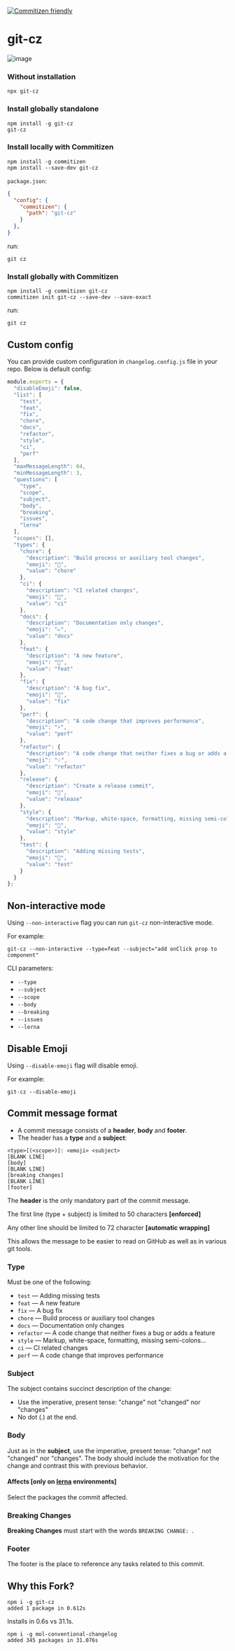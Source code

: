 [![Commitizen friendly](https://img.shields.io/badge/commitizen-friendly-brightgreen.svg)](http://commitizen.github.io/cz-cli/)


# git-cz

![image](https://user-images.githubusercontent.com/9773803/49760520-fa6c6f00-fcc4-11e8-84c4-80727f071487.png)


### Without installation

```shell
npx git-cz
```

### Install globally standalone

```shell
npm install -g git-cz
git-cz
```

### Install locally with Commitizen

```shell
npm install -g commitizen
npm install --save-dev git-cz
```

`package.json`:

```json
{
  "config": {
    "commitizen": {
      "path": "git-cz"
    }
  },
}
```

run:

```shell
git cz
```

### Install globally with Commitizen

```shell
npm install -g commitizen git-cz
commitizen init git-cz --save-dev --save-exact
```

run:

```shell
git cz
```


## Custom config

You can provide custom configuration in `changelog.config.js` file
in your repo. Below is default config:

```js
module.exports = {
  "disableEmoji": false,
  "list": [
    "test",
    "feat",
    "fix",
    "chore",
    "docs",
    "refactor",
    "style",
    "ci",
    "perf"
  ],
  "maxMessageLength": 64,
  "minMessageLength": 3,
  "questions": [
    "type",
    "scope",
    "subject",
    "body",
    "breaking",
    "issues",
    "lerna"
  ],
  "scopes": [],
  "types": {
    "chore": {
      "description": "Build process or auxiliary tool changes",
      "emoji": "🤖",
      "value": "chore"
    },
    "ci": {
      "description": "CI related changes",
      "emoji": "🎡",
      "value": "ci"
    },
    "docs": {
      "description": "Documentation only changes",
      "emoji": "✏️",
      "value": "docs"
    },
    "feat": {
      "description": "A new feature",
      "emoji": "🎸",
      "value": "feat"
    },
    "fix": {
      "description": "A bug fix",
      "emoji": "🐛",
      "value": "fix"
    },
    "perf": {
      "description": "A code change that improves performance",
      "emoji": "⚡️",
      "value": "perf"
    },
    "refactor": {
      "description": "A code change that neither fixes a bug or adds a feature",
      "emoji": "💡",
      "value": "refactor"
    },
    "release": {
      "description": "Create a release commit",
      "emoji": "🏹",
      "value": "release"
    },
    "style": {
      "description": "Markup, white-space, formatting, missing semi-colons...",
      "emoji": "💄",
      "value": "style"
    },
    "test": {
      "description": "Adding missing tests",
      "emoji": "💍",
      "value": "test"
    }
  }
};
```

## Non-interactive mode

Using `--non-interactive` flag you can run `git-cz` non-interactive mode.

For example:

```
git-cz --non-interactive --type=feat --subject="add onClick prop to component"
```

CLI parameters:

- `--type`
- `--subject`
- `--scope`
- `--body`
- `--breaking`
- `--issues`
- `--lerna`

## Disable Emoji 
Using `--disable-emoji` flag will disable emoji.

For example:

```
git-cz --disable-emoji
```

## Commit message format

* A commit message consists of a **header**, **body** and **footer**.
* The header has a **type** and a **subject**:

```
<type>[(<scope>)]: <emoji> <subject>
[BLANK LINE]
[body]
[BLANK LINE]
[breaking changes]
[BLANK LINE]
[footer]
```

The **header** is the only mandatory part of the commit message.

The first line (type + subject) is limited to 50 characters **[enforced]**

Any other line should be limited to 72 character **[automatic wrapping]**

This allows the message to be easier to read on GitHub as well as in various git tools.

### Type

Must be one of the following:

- `test` &mdash; Adding missing tests
- `feat` &mdash; A new feature
- `fix` &mdash; A bug fix
- `chore` &mdash; Build process or auxiliary tool changes
- `docs` &mdash; Documentation only changes
- `refactor` &mdash; A code change that neither fixes a bug or adds a feature
- `style` &mdash; Markup, white-space, formatting, missing semi-colons...
- `ci` &mdash; CI related changes
- `perf` &mdash; A code change that improves performance


### Subject

The subject contains succinct description of the change:

* Use the imperative, present tense: "change" not "changed" nor "changes"
* No dot (.) at the end.

### Body

Just as in the **subject**, use the imperative, present tense: "change" not "changed" nor "changes".
The body should include the motivation for the change and contrast this with previous behavior.

#### Affects [only on [lerna](https://lernajs.io/) environments]

Select the packages the commit affected.

### Breaking Changes

**Breaking Changes** must start with the words `BREAKING CHANGE: `.

### Footer

The footer is the place to reference any tasks related to this commit.



## Why this Fork?

```
npm i -g git-cz
added 1 package in 0.612s
```

Installs in 0.6s vs 31.1s.

```
npm i -g mol-conventional-changelog
added 345 packages in 31.076s
```

